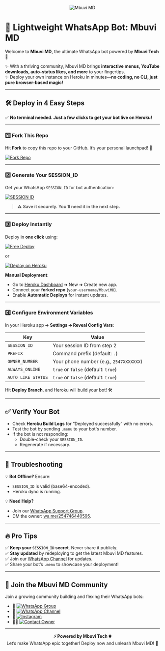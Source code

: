 <p align="center">
  <img src="https://img.shields.io/badge/Mbuvi%20MD-WhatsApp%20Bot-green?style=for-the-badge&logo=whatsapp" alt="Mbuvi MD">
</p>

# 🚀 **Lightweight WhatsApp Bot: Mbuvi MD**

Welcome to **Mbuvi MD**, the ultimate WhatsApp bot powered by **Mbuvi Tech** 🎉

✨ With a thriving community, Mbuvi MD brings **interactive menus, YouTube downloads, auto-status likes, and more** to your fingertips.  
✨ Deploy your own instance on Heroku in minutes—**no coding, no CLI, just pure browser-based magic!**

---

## 🛠️ Deploy in 4 Easy Steps

✅ **No terminal needed. Just a few clicks to get your bot live on Heroku!**

---

### 1️⃣ Fork This Repo

Hit **Fork** to copy this repo to your GitHub. It’s your personal launchpad! 🚀

[![Fork Repo](https://img.shields.io/badge/FORK-Repo-blue?style=for-the-badge&logo=github)](https://github.com/cheekydavy/MBUVIMD/fork)

---

### 2️⃣ Generate Your SESSION_ID

Get your WhatsApp `SESSION_ID` for bot authentication:

[![SESSION ID](https://img.shields.io/badge/GENERATE-SESSION_ID-brightgreen?style=for-the-badge&logo=keybase)](https://sessions.mbuvitech.site)

> ⚠️ **Save it securely. You'll need it in the next step.**

---

### 3️⃣ Deploy Instantly

Deploy in **one click** using:

[![Free Deploy](https://img.shields.io/badge/FREE-DEPLOY-green?style=for-the-badge&logo=vercel)](https://deploys.mbuvitech.site)

or

[![Deploy on Heroku](https://img.shields.io/badge/Deploy-Heroku-purple?style=for-the-badge&logo=heroku)](https://heroku.com/deploy?template=https://github.com/cheekydavy/MbuviMD)

**Manual Deployment:**
- Go to [Heroku Dashboard](https://dashboard.heroku.com) ➔ New ➔ Create new app.
- Connect your **forked repo** (`your-username/MbuviMD`).
- Enable **Automatic Deploys** for instant updates.

---

### 4️⃣ Configure Environment Variables

In your Heroku app ➔ **Settings ➔ Reveal Config Vars**:

| Key             | Value                                       |
|-----------------|---------------------------------------------|
| `SESSION_ID`    | Your session ID from step 2                |
| `PREFIX`        | Command prefix (default: `.`)              |
| `OWNER_NUMBER`  | Your phone number (e.g., `2547XXXXXXX`)    |
| `ALWAYS_ONLINE` | `true` or `false` (default: `true`)        |
| `AUTO_LIKE_STATUS` | `true` or `false` (default: `true`)    |

Hit **Deploy Branch**, and Heroku will build your bot! 🛠️

---

## ✅ Verify Your Bot

- Check **Heroku Build Logs** for “Deployed successfully” with no errors.
- Test the bot by sending `.menu` to your bot's number.
- If the bot is not responding:
  - Double-check your `SESSION_ID`.
  - Regenerate if necessary.

---

## 🛑 Troubleshooting

💡 **Bot Offline?** Ensure:
- `SESSION_ID` is valid (base64-encoded).
- Heroku dyno is running.

💡 **Need Help?**
- Join our [WhatsApp Support Group](https://chat.whatsapp.com/JZxR4t6JcMv66OEiRRCB2P).
- DM the owner: [wa.me/254746440595](https://wa.me/254746440595).

---

## 🔥 Pro Tips

✅ **Keep your `SESSION_ID` secret**. Never share it publicly.  
✅ **Stay updated** by redeploying to get the latest Mbuvi MD features.  
✅ Join our [WhatsApp Channel](https://whatsapp.com/channel/0029VaPZWbY1iUxVVRIIOm0D) for updates.  
✅ Share your bot’s `.menu` to showcase your deployment!

---

## 🤝 Join the Mbuvi MD Community

Join a growing community building and flexing their WhatsApp bots:

- 📱 [![WhatsApp Group](https://img.shields.io/badge/Join-WhatsApp%20Group-black?style=for-the-badge&logo=whatsapp)](https://chat.whatsapp.com/JZxR4t6JcMv66OEiRRCB2P)
- 📢 [![WhatsApp Channel](https://img.shields.io/badge/Follow-WhatsApp%20Channel-black?style=for-the-badge&logo=whatsapp)](https://whatsapp.com/channel/0029VaPZWbY1iUxVVRIIOm0D)
- 📸 [![Instagram](https://img.shields.io/badge/Follow-Instagram-black?style=for-the-badge&logo=instagram)](https://www.instagram.com/_mbuvi)
- 👨‍💻 [![Contact Owner](https://img.shields.io/badge/DM-Owner-black?style=for-the-badge&logo=whatsapp)](https://wa.me/254746440595)

---

<p align="center">
  <strong>⚡ Powered by Mbuvi Tech ☬</strong><br>
  Let’s make WhatsApp epic together! Deploy now and unleash Mbuvi MD! 🚀
</p>
